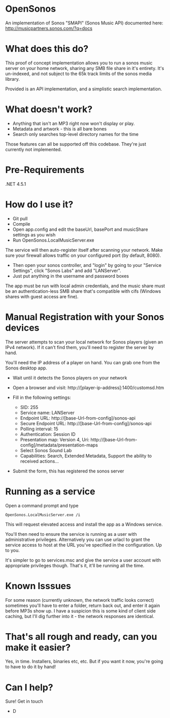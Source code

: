 OpenSonos
=========

An implementation of Sonos "SMAPI" (Sonos Music API) documented here: http://musicpartners.sonos.com/?q=docs

# What does this do?

This proof of concept implementation allows you to run a sonos music server on your home network, sharing any SMB file share in it's entirety.
It's un-indexed, and not subject to the 65k track limits of the sonos media library.

Provided is an API implementation, and a simplistic search implementation.

# What doesn't work?

* Anything that isn't an MP3 right now won't display or play.
* Metadata and artwork - this is all bare bones
* Search only searches top-level directory names for the time

Those features can all be supported off this codebase. They're just currently not implemented.

# Pre-Requirements

.NET 4.5.1

# How do I use it?

* Git pull
* Compile
* Open app.config and edit the baseUrl, basePort and musicShare settings as you wish
* Run OpenSonos.LocalMusicServer.exe

The service will then auto-register itself after scanning your network.
Make sure your firewall allows traffic on your configured port (by default, 8080).

* Then open your sonos controller, and "login" by going to your "Service Settings", click "Sonos Labs" and add "LANServer".
* Just put anything in the username and password boxes

The app must be run with local admin credentials, and the music share must be an authentication-less SMB share that's compatible with cifs (Windows shares with guest access are fine).

# Manual Registration with your Sonos devices

The server attempts to scan your local network for Sonos players (given an IPv4 network). If it can't find them, you'll need to register the server by hand.

You'll need the IP address of a player on hand. You can grab one from the Sonos desktop app.

* Wait until it detects the Sonos players on your network
* Open a browser and visit: http://[player-ip-address]:1400/customsd.htm
* Fill in the following settings:

    * SID: 255    
    * Service name: LANServer
    * Endpoint URL: http://[base-Url-from-config]/sonos-api
    * Secure Endpoint URL: http://[base-Url-from-config]/sonos-api
    * Polling interval: 15
    * Authentication: Session ID
    * Presentation map: Version 4, Uri: http://[base-Url-from-config]/metadata/presentation-maps
    * Select Sonos Sound Lab
    * Capabilities: Search, Extended Metadata, Support the ability to received actions...
    
* Submit the form, this has registered the sonos server  

# Running as a service

Open a command prompt and type

    OpenSonos.LocalMusicServer.exe /i
    
This will request elevated access and install the app as a Windows service.

You'll then need to ensure the service is running as a user with administrative privileges.
Alternatively you can use urlacl to grant the service access to host at the URL you've specified in the configuration. Up to you.

It's simpler to go to services.msc and give the service a user account with appropriate privileges though.
That's it, it'll be running all the time.

# Known Isssues

For some reason (currently unknown, the network traffic looks correct) sometimes you'll have to enter a folder, return back out, and enter it again before MP3s show up. I have a suspicion this is some kind of client side caching, but I'll dig further into it - the network responses are identical.

# That's all rough and ready, can you make it easier?

Yes, in time. Installers, binaries etc, etc. But if you want it now, you're going to have to do it by hand!

# Can I help?

Sure! Get in touch

- D